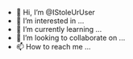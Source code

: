 - 👋 Hi, I’m @IStoleUrUser
- 👀 I’m interested in ...
- 🌱 I’m currently learning ...
- 💞️ I’m looking to collaborate on ...
- 📫 How to reach me ...

<!---
IStoleUrUser/IStoleUrUser is a ✨ special ✨ repository because its `README.md` (this file) appears on your GitHub profile.
You can click the Preview link to take a look at your changes.
--->
